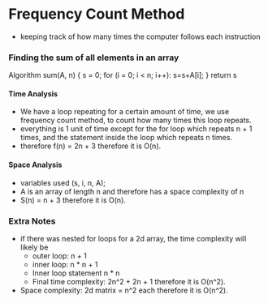# Frequency Count Method
- keeping track of how many times the computer follows each instruction 
  
### Finding the sum of all elements in an array 
Algorithm sum(A, n) {
  s = 0;
  for (i = 0; i < n; i++):
    s=s+A[i];
}
return s

#### Time Analysis
- We have a loop repeating for a certain amount of time, we use frequency count method, to count how many times this loop repeats. 
- everything is 1 unit of time except for the for loop which repeats n + 1 times, and the statement inside the loop which repeats n times.
- therefore f(n) = 2n + 3 therefore it is O(n). 

#### Space Analysis 
- variables used (s, i, n, A); 
- A is an array of length n and therefore has a space complexity of n
- S(n) = n + 3 therefore it is O(n). 

### Extra Notes 
- if there was nested for loops for a 2d array, the time complexity will likely be 
  - outer loop: n + 1
  - inner loop: n * n + 1
  - Inner loop statement n * n
  - Final time complexity: 2n^2 + 2n + 1 therefore it is O(n^2).
- Space complexity: 2d matrix = n^2 each therefore it is O(n^2). 

